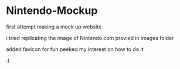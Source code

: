 # Nintendo-Mockup

first attempt making a mock up website 

i tried replicating the image of Nintendo.com provied in images folder 

added favicon for fun peeked my interest on how to do it 

:)
